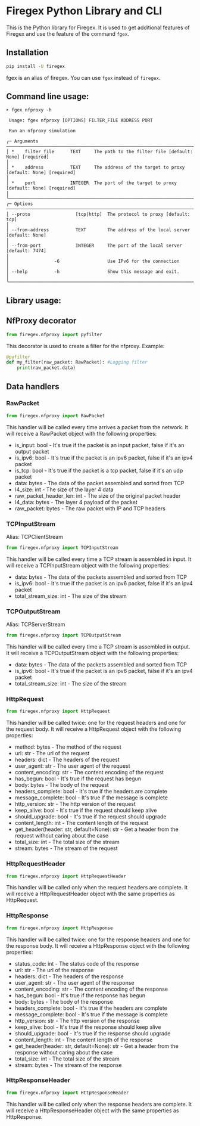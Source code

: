 # Firegex Python Library and CLI

This is the Python library for Firegex. It is used to get additional features of Firegex and use the feature of the command `fgex`.

## Installation

```bash
pip install -U firegex
```

fgex is an alias of firegex. You can use `fgex` instead of `firegex`.

## Command line usage:

```text
➤ fgex nfproxy -h

 Usage: fgex nfproxy [OPTIONS] FILTER_FILE ADDRESS PORT

 Run an nfproxy simulation

╭─ Arguments ─────────────────────────────────────────────────────────────────────────────────────────────────────────────────────────────────────────╮
│ *    filter_file      TEXT     The path to the filter file [default: None] [required]                                                               │
│ *    address          TEXT     The address of the target to proxy [default: None] [required]                                                        │
│ *    port             INTEGER  The port of the target to proxy [default: None] [required]                                                           │
╰─────────────────────────────────────────────────────────────────────────────────────────────────────────────────────────────────────────────────────╯
╭─ Options ───────────────────────────────────────────────────────────────────────────────────────────────────────────────────────────────────────────╮
│ --proto                 [tcp|http]  The protocol to proxy [default: tcp]                                                                            │
│ --from-address          TEXT        The address of the local server [default: None]                                                                 │
│ --from-port             INTEGER     The port of the local server [default: 7474]                                                                    │
│                 -6                  Use IPv6 for the connection                                                                                     │
│ --help          -h                  Show this message and exit.                                                                                     │
╰─────────────────────────────────────────────────────────────────────────────────────────────────────────────────────────────────────────────────────╯
```

## Library usage:

## NfProxy decorator

```python
from firegex.nfproxy import pyfilter
```
This decorator is used to create a filter for the nfproxy.
Example:
```python
@pyfilter
def my_filter(raw_packet: RawPacket): #Logging filter
    print(raw_packet.data)
```

## Data handlers

### RawPacket 
```python
from firegex.nfproxy import RawPacket
```
This handler will be called every time arrives a packet from the network. It will receive a RawPacket object with the following properties:
- is_input: bool - It's true if the packet is an input packet, false if it's an output packet
- is_ipv6: bool - It's true if the packet is an ipv6 packet, false if it's an ipv4 packet
- is_tcp: bool - It's true if the packet is a tcp packet, false if it's an udp packet
- data: bytes - The data of the packet assembled and sorted from TCP
- l4_size: int - The size of the layer 4 data
- raw_packet_header_len: int - The size of the original packet header
- l4_data: bytes - The layer 4 payload of the packet
- raw_packet: bytes - The raw packet with IP and TCP headers

### TCPInputStream
Alias: TCPClientStream
```python
from firegex.nfproxy import TCPInputStream
```
This handler will be called every time a TCP stream is assembled in input. It will receive a TCPInputStream object with the following properties:
- data: bytes - The data of the packets assembled and sorted from TCP
- is_ipv6: bool - It's true if the packet is an ipv6 packet, false if it's an ipv4 packet
- total_stream_size: int - The size of the stream

### TCPOutputStream
Alias: TCPServerStream
```python
from firegex.nfproxy import TCPOutputStream
```
This handler will be called every time a TCP stream is assembled in output. It will receive a TCPOutputStream object with the following properties:
- data: bytes - The data of the packets assembled and sorted from TCP
- is_ipv6: bool - It's true if the packet is an ipv6 packet, false if it's an ipv4 packet
- total_stream_size: int - The size of the stream

### HttpRequest
```python
from firegex.nfproxy import HttpRequest
```
This handler will be called twice: one for the request headers and one for the request body. It will receive a HttpRequest object with the following properties:
- method: bytes - The method of the request
- url: str - The url of the request
- headers: dict - The headers of the request
- user_agent: str - The user agent of the request
- content_encoding: str - The content encoding of the request
- has_begun: bool - It's true if the request has begun
- body: bytes - The body of the request
- headers_complete: bool - It's true if the headers are complete
- message_complete: bool - It's true if the message is complete
- http_version: str - The http version of the request
- keep_alive: bool - It's true if the request should keep alive
- should_upgrade: bool - It's true if the request should upgrade
- content_length: int - The content length of the request
- get_header(header: str, default=None): str - Get a header from the request without caring about the case
- total_size: int - The total size of the stream
- stream: bytes - The stream of the request

### HttpRequestHeader
```python
from firegex.nfproxy import HttpRequestHeader
```
This handler will be called only when the request headers are complete. It will receive a HttpRequestHeader object with the same properties as HttpRequest.

### HttpResponse
```python
from firegex.nfproxy import HttpResponse
```
This handler will be called twice: one for the response headers and one for the response body. It will receive a HttpResponse object with the following properties:
- status_code: int - The status code of the response
- url: str - The url of the response
- headers: dict - The headers of the response
- user_agent: str - The user agent of the response
- content_encoding: str - The content encoding of the response
- has_begun: bool - It's true if the response has begun
- body: bytes - The body of the response
- headers_complete: bool - It's true if the headers are complete
- message_complete: bool - It's true if the message is complete
- http_version: str - The http version of the response
- keep_alive: bool - It's true if the response should keep alive
- should_upgrade: bool - It's true if the response should upgrade
- content_length: int - The content length of the response
- get_header(header: str, default=None): str - Get a header from the response without caring about the case
- total_size: int - The total size of the stream
- stream: bytes - The stream of the response

### HttpResponseHeader
```python
from firegex.nfproxy import HttpResponseHeader
```
This handler will be called only when the response headers are complete. It will receive a HttpResponseHeader object with the same properties as HttpResponse.


